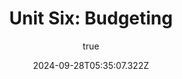 ---
title: " Unit Six: Budgeting"
excerpt: " Unit Six: Budgeting"
coverImage: "/assets/blog/budgeting_unit_six/cover.jpg"
date: "2024-09-28T05:35:07.322Z"
author:
  name: Spectrum Station
  picture: "/assets/blog/authors/school.jpeg"
ogImage:
  url: "/assets/blog/budgeting_unit_six/cover.jpg"
---